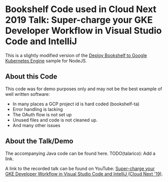 # Bookshelf Code used in Cloud Next 2019 Talk: Super-charge your GKE Developer Workflow in Visual Studio Code and IntelliJ

This is a slightly modified version of the [Deploy Bookshelf to Google Kubernetes Engine](https://github.com/GoogleCloudPlatform/nodejs-getting-started/tree/master/optional-kubernetes-engine) sample for NodeJS.

## About this Code

This code was for demo purposes only and may not be the best example of well written software:

- In many places a GCP project id is hard coded (bookshelf-ta)
- Error handling is lacking
- The OAuth flow is not set up
- Unused files and code is not cleaned up.
- And many other issues

## About the Talk/Demo

The accompanying Java code can be found here. TODO(talarico): Add a link.

A link to the recorded talk can be found on YouTube: [Super-charge your GKE Developer Workflow in Visual Studio Code and IntelliJ (Cloud Next '19)](https://www.youtube.com/watch?v=Z2fyc3AbfKE).

